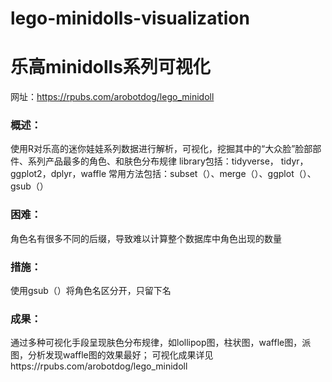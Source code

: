 # lego-minidolls-visualization
# 乐高minidolls系列可视化
网址：https://rpubs.com/arobotdog/lego_minidoll
### 概述：
使用R对乐高的迷你娃娃系列数据进行解析，可视化，挖掘其中的“大众脸”脸部部件、系列产品最多的角色、和肤色分布规律
library包括：tidyverse， tidyr，ggplot2，dplyr，waffle
常用方法包括：subset（）、merge（）、ggplot（）、gsub（）

### 困难：
角色名有很多不同的后缀，导致难以计算整个数据库中角色出现的数量

### 措施：
使用gsub（）将角色名区分开，只留下名

### 成果：
通过多种可视化手段呈现肤色分布规律，如lollipop图，柱状图，waffle图，派图，分析发现waffle图的效果最好；
可视化成果详见https://rpubs.com/arobotdog/lego_minidoll


